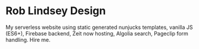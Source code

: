 # Rob Lindsey Design

My serverless website using static generated nunjucks templates, vanilla JS (ES6+), Firebase backend, Zeit now hosting, Algolia search, Pageclip form handling. Hire me.